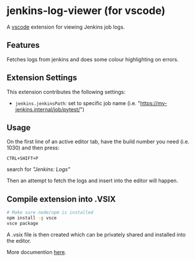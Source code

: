 # jenkins-log-viewer (for vscode)

A [vscode](https://code.visualstudio.com/) extension for viewing Jenkins job logs.

## Features

Fetches logs from jenkins and does some colour highlighting on errors.

## Extension Settings

This extension contributes the following settings:

- `jenkins.jenkinsPath`: set to specific job name (i.e. "https://my-jenkins.internal/job/pytest/")

## Usage

On the first line of an active editor tab, have the build number you need (i.e. 1030) and then press:

`CTRL+SHIFT+P`

search for _"Jenkins: Logs"_

Then an attempt to fetch the logs and insert into the editor will happen.

## Compile extension into .VSIX

```bash
# Make sure node/npm is installed
npm install -g vsce
vsce package
```

A .vsix file is then created which can be privately shared and installed into the editor.

More documention [here](https://code.visualstudio.com/docs/extensions/publish-extension).
